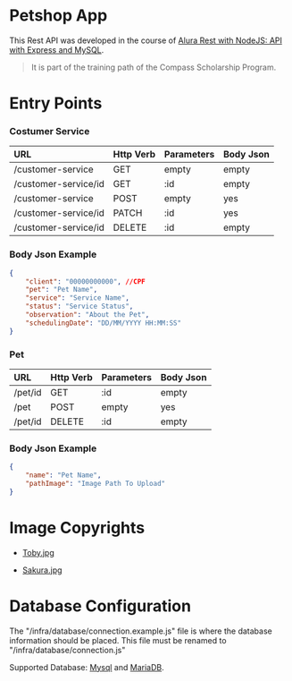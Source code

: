 # Petshop App

This Rest API was developed in the course of [Alura Rest with NodeJS: API with Express and MySQL](https://cursos.alura.com.br/course/node-rest-api). 

> It is part of the training path of the Compass Scholarship Program.

# Entry Points

### Costumer Service

| URL | Http Verb | Parameters | Body Json |
| :--- | :--- | :--- | :--- |
| /customer-service | GET | empty | empty |
| /customer-service/id | GET | :id | empty |
| /customer-service | POST | empty | yes |
| /customer-service/id | PATCH | :id | yes |
| /customer-service/id | DELETE | :id | empty |

### Body Json Example
```json
{    
    "client": "00000000000", //CPF
	"pet": "Pet Name",
	"service": "Service Name",	
	"status": "Service Status",
	"observation": "About the Pet",
	"schedulingDate": "DD/MM/YYYY HH:MM:SS"
}
```

### Pet 

| URL | Http Verb | Parameters | Body Json |
| :--- | :--- | :--- | :--- |
| /pet/id | GET | :id | empty |
| /pet | POST | empty | yes |
| /pet/id | DELETE | :id | empty |

### Body Json Example
```json
{
    "name": "Pet Name",
	"pathImage": "Image Path To Upload"
}
```

# Image Copyrights
- [Toby.jpg](https://pixabay.com/pt/users/vizslafotozas-9868721/)

- [Sakura.jpg](https://pixabay.com/pt/users/ty_swartz-617282/)

# Database Configuration
The "/infra/database/connection.example.js" file is where the database information should be placed. This file must be renamed to "/infra/database/connection.js"

Supported Database: [Mysql](https://www.mysql.com/) and [MariaDB](https://mariadb.org/).